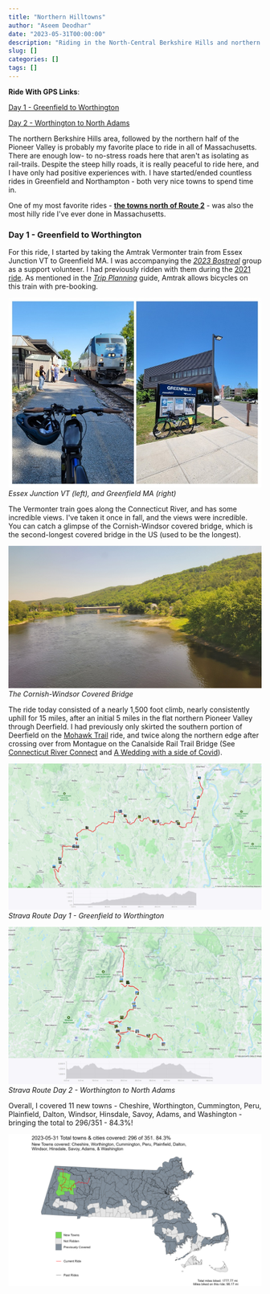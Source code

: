 ```yaml
---
title: "Northern Hilltowns"
author: "Aseem Deodhar"
date: "2023-05-31T00:00:00"
description: "Riding in the North-Central Berkshire Hills and northern Berkshire Valley"
slug: []
categories: []
tags: []
---
```


**Ride With GPS Links**:

[Day 1 - Greenfield to Worthington](https://ridewithgps.com/routes/42785718)

[Day 2 - Worthington to North Adams](https://ridewithgps.com/routes/42815679)

The northern Berkshire Hills area, followed by the northern half of the Pioneer Valley is probably my favorite place to ride in all of Massachusetts. There are enough low- to no-stress roads here that aren't as isolating as rail-trails. Despite the steep hilly roads, it is really peaceful to ride here, and I have only had positive experiences with. I have started/ended countless rides in Greenfield and Northampton - both very nice towns to spend time in.

One of my most favorite rides - [**the towns north of Route 2**](https://ride351ma.bike/post/2022-08-21-rural-ridin/) - was also the most hilly ride I've ever done in Massachusetts.

### Day 1 - Greenfield to Worthington

For this ride, I started by taking the Amtrak Vermonter train from Essex Junction VT to Greenfield MA. I was accompanying the [*2023 Bostreal*](https://bostoncyclistsunion.org/bostreal) group as a support volunteer. I had previously ridden with them during the [2021 ride](https://ride351ma.bike/post/2022-04-23-bostreal-day-1/). As mentioned in the [*Trip Planning*](https://ride351ma.bike/post/2023-12-31-trip-planning/#transportation-to-and-from-the-ride) guide, Amtrak allows bicycles on this train with pre-booking.

![Essex Junction VT (left), and Greenfield MA (right)](essex_greenfield.jpg) 
*Essex Junction VT (left), and Greenfield MA (right)*

The Vermonter train goes along the Connecticut River, and has some incredible views. I've taken it once in fall, and the views were incredible. You can catch a glimpse of the Cornish-Windsor covered bridge, which is the second-longest covered bridge in the US (used to be the longest).

![The Cornish-Windsor Covered Bridge](covered_bridge.jpg) 
*The Cornish-Windsor Covered Bridge*

The ride today consisted of a nearly 1,500 foot climb, nearly consistently uphill for 15 miles, after an initial 5 miles in the flat northern Pioneer Valley through Deerfield. I had previously only skirted the southern portion of Deerfield on the [Mohawk Trail](https://ride351ma.bike/post/2022-04-23-the-mohawk-trail/) ride, and twice along the northern edge after crossing over from Montague on the Canalside Rail Trail Bridge (See [Connecticut River Connect](https://ride351ma.bike/post/2022-10-15-connecticut-river-connect/) and [A Wedding with a side of Covid](https://ride351ma.bike/post/2022-05-29-a-wedding/)).

![Strava Route Day 1 - Greenfield to Worthington](strava_day1.jpg) 
*Strava Route Day 1 - Greenfield to Worthington*

![Strava Route Day 2 - Worthington to North Adams](strava_day2.jpg) 
*Strava Route Day 2 - Worthington to North Adams*

Overall, I covered 11 new towns - Cheshire, Worthington, Cummington, Peru, Plainfield, Dalton, Windsor, Hinsdale, Savoy, Adams, and Washington - bringing the total to 296/351 - 84.3%!

![Mad Merrimac Meander](bike_routes_muni_2023-05-31.jpeg)
